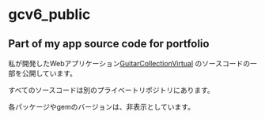 # gcv6_public
## Part of my app source code for portfolio

私が開発したWebアプリケーション[GuitarCollectionVirtual](https://guita-cv.com) のソースコードの一部を公開しています。

すべてのソースコードは別のプライベートリポジトリにあります。

各パッケージやgemのバージョンは、非表示としています。
